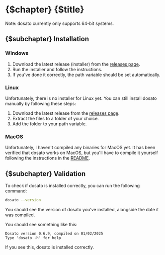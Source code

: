 # {$chapter} {$title}

Note: dosato currently only supports 64-bit systems.

## {$subchapter} Installation

### Windows

1. Download the latest release (installer) from the [releases page](https://github.com/Robotnik08/cdosato/releases/latest).
2. Run the installer and follow the instructions.
3. If you've done it correctly, the path variable should be set automatically.

### Linux

Unfortunately, there is no installer for Linux yet. You can still install dosato manually by following these steps:

1. Download the latest release from the [releases page](https://github.com/Robotnik08/cdosato/releases/latest).
2. Extract the files to a folder of your choice.
3. Add the folder to your path variable.

### MacOS

Unfortunately, I haven't compiled any binaries for MacOS yet. It has been verified that dosato works on MacOS, but you'll have to compile it yourself following the instructions in the [README](https://github.com/Robotnik08/cdosato/blob/main/README.md).

## {$subchapter} Validation

To check if dosato is installed correctly, you can run the following command:

```bash
dosato --version
```

You should see the version of dosato you've installed, alongside the date it was compiled.<br>

You should see something like this:

```raw
Dosato version 0.6.9, compiled on 01/02/2025
Type 'dosato -h' for help
```

If you see this, dosato is installed correctly.
